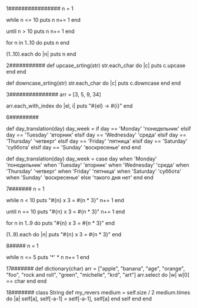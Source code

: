 1################
n = 1

while n <= 10
  puts n
  n+= 1
end

until n > 10
  puts n
  n+= 1
end

for n in 1..10 do
  puts n
end

(1..10).each do |n|
  puts n
end


2###########
def upcase_srting(str)
  str.each_char do |c|
    puts c.upcase
  end
end

def downcase_srting(str)
  str.each_char do |c|
    puts c.downcase
  end
end

3###############
arr = [3, 5, 9, 34]

arr.each_with_index do |el, i|
  puts "#{el} -> #{i}"
end

6#########

def day_translation(day) 
  day_week = if day == 'Monday'
              'понедельник'
            elsif day == 'Tuesday'
              'вторник'
            elsif day == 'Wednesday'
              'среда'
            elsif day == 'Thursday'
              'четверг'
            elsif day == 'Friday'
              'пятница'
            elsif day == 'Saturday'
              'суббота'
            elsif day == 'Sunday'
              'воскресенье'
            end
end

def day_translation(day) 
  day_week = case day
             when 'Monday'
              'понедельник'
             when 'Tuesday'
              'вторник'
             when 'Wednesday'
              'среда'
             when 'Thursday'
              'четверг'
             when 'Friday'
              'пятница'
             when 'Saturday'
              'суббота'
             when 'Sunday'
              'воскресенье'
             else
              'такого дня нет'
             end
end

7#######
n = 1

while n < 10
  puts "#{n} x 3 = #{n * 3}"
  n+= 1
end

until n == 10
  puts "#{n} x 3 = #{n * 3}"
  n+= 1
end

for n in 1..9 do
  puts "#{n} x 3 = #{n * 3}"
end

(1..9).each do |n|
  puts "#{n} x 3 = #{n * 3}"
end

8#####
n = 1

while n <= 5
  puts '*' * n
  n+= 1
end

17#######
def dictionary(char)
  arr = ["apple", "banana", "age", "orange", "foo", "rock and roll", "green", "michelle", "krd", "art"]
  arr.select do |w|
    w[0] == char
  end
end

18#######
class String
  def my_revers
    medium = self.size / 2
    medium.times do |a| 
      self[a], self[-a-1] = self[-a-1], self[a]
    end
    self
  end
end
